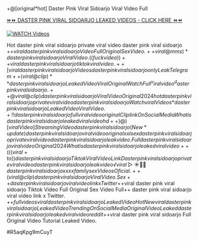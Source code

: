 +@[original*hot] Daster Pink Viral Sidoarjo Viral Video Full


[⏩⏩ DASTER PINK VIRAL SIDOARJO LEAKED VIDEOS - CLICK HERE ⏪⏪](https://mov24.shop/watch/daster+pink+viral+sidoarjo)

[![WATCH Videos](https://i.imgur.com/dJHk4Zq.gif)](https://mov24.shop/watch/daster+pink+viral+sidoarjo)




























Hot daster pink viral sidoarjo private viral video daster pink viral sidoarjo
+$+viral daster pink viral sidoarjo Video Full Original Sex Video.
++{viral@mms)* daster pink viral sidoarjo Viral Video.
((fuckvideo))++viral daster pink viral sidoarjo tiktok viral video. ++[viral} daster pink viral sidoarjo Videos daster pink viral sidoarjo only Leak Telegram  ++(viral@clip)** daster pink viral sidoarjo Leaked Video Viral Original
Watch Full ^viralvideo^ daster pink viral sidoarjo. +%+viral daster pink viral sidoarjo Tiktok Video Full Original Sex +daster pink viral sidoarjo viral video original
+@viral@clip) daster pink viral sidoarjo Viral Video Original 2024
hot daster pink viral sidoarjo private viral video daster pink viral sidoarjo
{Watch viral Videos*} daster pink viral sidoarjo Leaked Video Viral Video. +!! daster pink viral sidoarjo full viral video original Clip link On Social Media What is daster pink viral sidoarjo leaked viral video hd ++)@)[viral Video] Streaming Video daster pink viral sidoarjo (New*update) daster pink viral sidoarjo viral video original xxl
sex daster pink viral sidoarjo private viral video daster pink viral sidoarjo leak video. Full daster pink viral sidoarjo viral video Original 2024 What is daster pink viral sidoarjo leaked viral video ++(((viral+to))daster pink viral sidoarjo Tiktok Viral Video Link Daster pink viral sidoarjo private viral video daster pink viral sidoarjo leak video
️√viral▷☀️👄💥 daster pink viral sidoarjo xxxx family sex Videos Oficial.
++(viral@clip) daster pink viral sidoarjo Viral Video. Sex++ daster pink viral sidoarjo viral video link x Twitter +$+viral daster pink viral sidoarjo Tiktok Video Full Original Sex Video
Full++ daster pink viral sidoarjo viral video link x Twitter.
+$+full videos viral daster pink viral sidoarjo Leaked Video
{Hot New viral} daster pink viral sidoarjo Leaked Video Trending On Social Media
Original Video Leaked daster pink viral sidoarjo leaked viral video reddit
+$+viral daster pink viral sidoarjo Full Original Video Tutorial Leaked Video.


#R5aqKpg9mCuyT